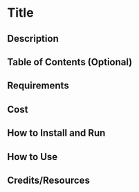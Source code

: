 # Title

## Description

## Table of Contents (Optional)

## Requirements

## Cost

## How to Install and Run

## How to Use

## Credits/Resources
